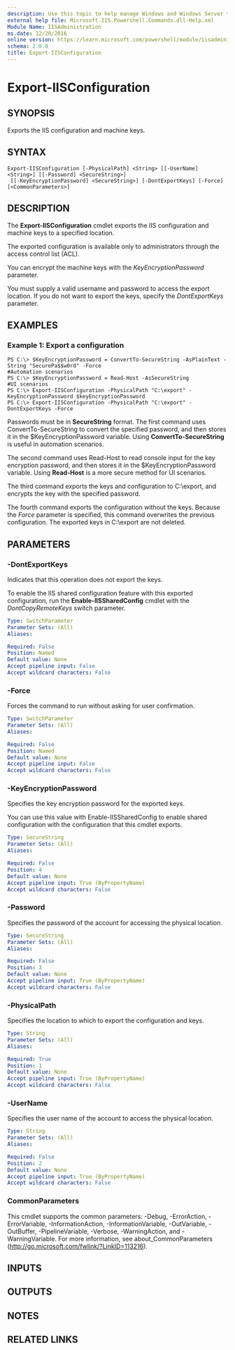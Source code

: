 ```yaml
---
description: Use this topic to help manage Windows and Windows Server technologies with Windows PowerShell.
external help file: Microsoft.IIS.Powershell.Commands.dll-Help.xml
Module Name: IISAdministration
ms.date: 12/20/2016
online version: https://learn.microsoft.com/powershell/module/iisadministration/export-iisconfiguration?view=windowsserver2019-ps&wt.mc_id=ps-gethelp
schema: 2.0.0
title: Export-IISConfiguration
---
```


# Export-IISConfiguration

## SYNOPSIS
Exports the IIS configuration and machine keys.

## SYNTAX

```
Export-IISConfiguration [-PhysicalPath] <String> [[-UserName] <String>] [[-Password] <SecureString>]
 [[-KeyEncryptionPassword] <SecureString>] [-DontExportKeys] [-Force] [<CommonParameters>]
```

## DESCRIPTION
The **Export-IISConfiguration** cmdlet exports the IIS configuration and machine keys to a specified location.

The exported configuration is available only to administrators through the access control list (ACL).

You can encrypt the machine keys with the *KeyEncryptionPassword* parameter.

You must supply a valid username and password to access the export location.
If you do not want to export the keys, specify the *DontExportKeys* parameter.

## EXAMPLES

### Example 1: Export a configuration
```
PS C:\> $KeyEncryptionPassword = ConvertTo-SecureString -AsPlainText -String "SecurePa$$w0rd" -Force
#Automation scenarios
PS C:\> $KeyEncryptionPassword = Read-Host -AsSecureString
#UI scenarios
PS C:\> Export-IISConfiguration -PhysicalPath "C:\export" -KeyEncryptionPassword $keyEncryptionPassword
PS C:\> Export-IISConfiguration -PhysicalPath "C:\export" -DontExportKeys -Force
```

Passwords must be in **SecureString** format.
The first command uses ConvertTo-SecureString to convert the specified password, and then stores it in the $KeyEncryptionPassword variable.
Using **ConvertTo-SecureString** is useful in automation scenarios.

The second command uses Read-Host to read console input for the key encryption password, and then stores it in the $KeyEncryptionPassword variable.
Using **Read-Host** is a more secure method for UI scenarios.

The third command exports the keys and configuration to C:\export, and encrypts the key with the specified password.

The fourth command exports the configuration without the keys.
Because the *Force* parameter is specified, this command overwrites the previous configuration.
The exported keys in C:\export are not deleted.

## PARAMETERS

### -DontExportKeys
Indicates that this operation does not export the keys.

To enable the IIS shared configuration feature with this exported configuration, run the **Enable-IISSharedConfig** cmdlet with the *DontCopyRemoteKeys* switch parameter.

```yaml
Type: SwitchParameter
Parameter Sets: (All)
Aliases: 

Required: False
Position: Named
Default value: None
Accept pipeline input: False
Accept wildcard characters: False
```

### -Force
Forces the command to run without asking for user confirmation.

```yaml
Type: SwitchParameter
Parameter Sets: (All)
Aliases: 

Required: False
Position: Named
Default value: None
Accept pipeline input: False
Accept wildcard characters: False
```

### -KeyEncryptionPassword
Specifies the key encryption password for the exported keys.

You can use this value with Enable-IISSharedConfig to enable shared configuration with the configuration that this cmdlet exports.

```yaml
Type: SecureString
Parameter Sets: (All)
Aliases: 

Required: False
Position: 4
Default value: None
Accept pipeline input: True (ByPropertyName)
Accept wildcard characters: False
```

### -Password
Specifies the password of the account for accessing the physical location.

```yaml
Type: SecureString
Parameter Sets: (All)
Aliases: 

Required: False
Position: 3
Default value: None
Accept pipeline input: True (ByPropertyName)
Accept wildcard characters: False
```

### -PhysicalPath
Specifies the location to which to export the configuration and  keys.

```yaml
Type: String
Parameter Sets: (All)
Aliases: 

Required: True
Position: 1
Default value: None
Accept pipeline input: True (ByPropertyName)
Accept wildcard characters: False
```

### -UserName
Specifies the user name of the account to access the physical location.

```yaml
Type: String
Parameter Sets: (All)
Aliases: 

Required: False
Position: 2
Default value: None
Accept pipeline input: True (ByPropertyName)
Accept wildcard characters: False
```

### CommonParameters
This cmdlet supports the common parameters: -Debug, -ErrorAction, -ErrorVariable, -InformationAction, -InformationVariable, -OutVariable, -OutBuffer, -PipelineVariable, -Verbose, -WarningAction, and -WarningVariable. For more information, see about_CommonParameters (http://go.microsoft.com/fwlink/?LinkID=113216).

## INPUTS

## OUTPUTS

## NOTES

## RELATED LINKS

